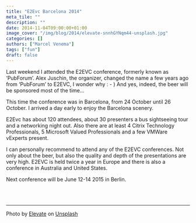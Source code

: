 ```yaml
---
title: "E2Evc Barcelona 2014"
meta_tile: ""
description: ""
date: 2014-11-04T09:00:00+01:00
image_cover: "/img/blog/2014/elevate-snnhGYNqm44-unsplash.jpg"
categories: []
authors: ["Marcel Venema"] 
tags: ["fun"]
draft: false
---
```


Last weekend I attended the E2EVC conference, formerly known as ‘PubForum’. Alex Juschin, the organizer, changed the name a few years ago from ‘PubForum’ to E2EVC, I wonder why : - ) And yes, indeed, the beer will be sponsored most of the time…

This time the conference was in Barcelona, from 24 October until 26 October. I arrived a day early to enjoy the Barcelona scenery.

E2Evc has about 120 attendees, about 30 presenters a bus sightseeing tour and a networking night out. Also there are at least 4 Citrix Technology Professionals, 5 Microsoft Valued Professionals and a few VMWare vExperts present. 

I can personally recommend to attend any of the E2EVC conferences. Not only about the beer, but also the quality and depth of the presentations are very high. E2EVC is held twice a year in Europe and there is also a conference in Australia and United States. 

Next conference will be June 12-14 2015 in Berlin.

&nbsp;  
&nbsp;  

---

Photo by <a href="https://unsplash.com/@elevatebeer?utm_content=creditCopyText&utm_medium=referral&utm_source=unsplash">Elevate</a> on <a href="https://unsplash.com/photos/people-having-a-toast-snnhGYNqm44?utm_content=creditCopyText&utm_medium=referral&utm_source=unsplash">Unsplash</a>

&nbsp;
